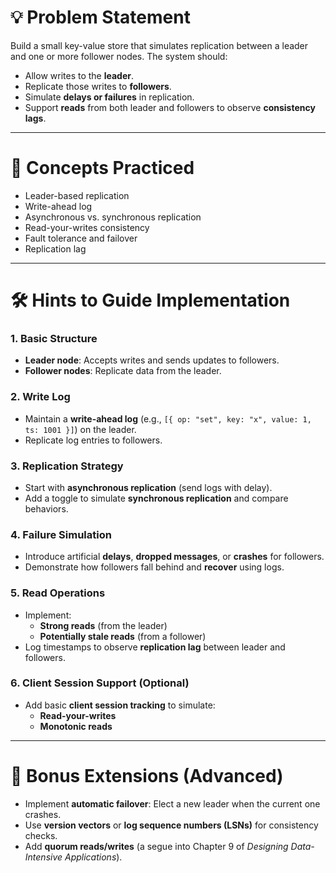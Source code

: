 # 💡 Problem Statement

Build a small key-value store that simulates replication between a leader and one or more follower nodes. The system should:

- Allow writes to the **leader**.
- Replicate those writes to **followers**.
- Simulate **delays or failures** in replication.
- Support **reads** from both leader and followers to observe **consistency lags**.

---

# 🧠 Concepts Practiced

- Leader-based replication  
- Write-ahead log  
- Asynchronous vs. synchronous replication  
- Read-your-writes consistency  
- Fault tolerance and failover  
- Replication lag  

---

# 🛠️ Hints to Guide Implementation

### 1. Basic Structure

- **Leader node**: Accepts writes and sends updates to followers.  
- **Follower nodes**: Replicate data from the leader.

### 2. Write Log

- Maintain a **write-ahead log** (e.g., `[{ op: "set", key: "x", value: 1, ts: 1001 }]`) on the leader.
- Replicate log entries to followers.

### 3. Replication Strategy

- Start with **asynchronous replication** (send logs with delay).
- Add a toggle to simulate **synchronous replication** and compare behaviors.

### 4. Failure Simulation

- Introduce artificial **delays**, **dropped messages**, or **crashes** for followers.
- Demonstrate how followers fall behind and **recover** using logs.

### 5. Read Operations

- Implement:
  - **Strong reads** (from the leader)
  - **Potentially stale reads** (from a follower)
- Log timestamps to observe **replication lag** between leader and followers.

### 6. Client Session Support (Optional)

- Add basic **client session tracking** to simulate:
  - **Read-your-writes**
  - **Monotonic reads**

---

# 🚀 Bonus Extensions (Advanced)

- Implement **automatic failover**: Elect a new leader when the current one crashes.
- Use **version vectors** or **log sequence numbers (LSNs)** for consistency checks.
- Add **quorum reads/writes** (a segue into Chapter 9 of *Designing Data-Intensive Applications*).